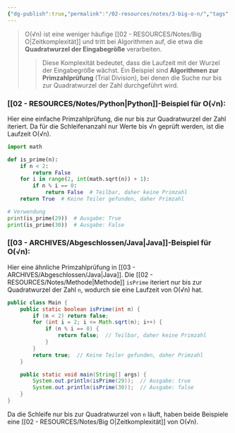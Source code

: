 ```yaml
---
{"dg-publish":true,"permalink":"/02-resources/notes/3-big-o-n/","tags":["code/time-complexity","code/java","code/python"],"updated":"2024-11-04T08:49:48.264+01:00"}
---
```


<style> .container {font-family: sans-serif; text-align: center;} .button-wrapper button {z-index: 1;height: 40px; width: 100px; margin: 10px;padding: 5px;} .excalidraw .App-menu_top .buttonList { display: flex;} .excalidraw-wrapper { height: 800px; margin: 50px; position: relative;} :root[dir="ltr"] .excalidraw .layer-ui__wrapper .zen-mode-transition.App-menu_bottom--transition-left {transform: none;} </style><script src="https://cdn.jsdelivr.net/npm/react@17/umd/react.production.min.js"></script><script src="https://cdn.jsdelivr.net/npm/react-dom@17/umd/react-dom.production.min.js"></script><script type="text/javascript" src="https://cdn.jsdelivr.net/npm/@excalidraw/excalidraw@0/dist/excalidraw.production.min.js"></script><div id="O(√n)_2024-10-31_2047.29.excalidraw.md1"></div><script>(function(){const InitialData={"type":"excalidraw","version":2,"source":"https://github.com/zsviczian/obsidian-excalidraw-plugin/releases/tag/2.5.2","elements":[{"type":"line","version":86,"versionNonce":51390528,"index":"a0","isDeleted":false,"id":"jQL0YLxv53v-VrJM2bE88","fillStyle":"solid","strokeWidth":4,"strokeStyle":"solid","roughness":2,"opacity":100,"angle":0,"x":-379.74055497858546,"y":-394.9179678509385,"strokeColor":"#1e1e1e","backgroundColor":"transparent","width":3,"height":573,"seed":696906688,"groupIds":[],"frameId":null,"roundness":{"type":2},"boundElements":[],"updated":1730404051473,"link":null,"locked":false,"startBinding":null,"endBinding":null,"lastCommittedPoint":null,"startArrowhead":null,"endArrowhead":null,"points":[[0,0],[3,573]]},{"type":"line","version":133,"versionNonce":929112128,"index":"a1","isDeleted":false,"id":"CADnsVuMEu5zcqOb4YP3-","fillStyle":"solid","strokeWidth":4,"strokeStyle":"solid","roughness":2,"opacity":100,"angle":0,"x":-375.74055497858546,"y":180.08203214906155,"strokeColor":"#1e1e1e","backgroundColor":"transparent","width":722,"height":10,"seed":328563648,"groupIds":[],"frameId":null,"roundness":{"type":2},"boundElements":[],"updated":1730404051473,"link":null,"locked":false,"startBinding":null,"endBinding":null,"lastCommittedPoint":null,"startArrowhead":null,"endArrowhead":null,"points":[[0,0],[722,-10]]},{"type":"line","version":89,"versionNonce":651368512,"index":"a2","isDeleted":false,"id":"kJ2LCkrC8dqtNXXHDIEHr","fillStyle":"solid","strokeWidth":4,"strokeStyle":"solid","roughness":2,"opacity":100,"angle":0,"x":-401.74055497858546,"y":-359.9179678509385,"strokeColor":"#1e1e1e","backgroundColor":"transparent","width":19,"height":35,"seed":1123025856,"groupIds":[],"frameId":null,"roundness":{"type":2},"boundElements":[],"updated":1730404051473,"link":null,"locked":false,"startBinding":null,"endBinding":null,"lastCommittedPoint":null,"startArrowhead":null,"endArrowhead":null,"points":[[0,0],[19,-35]]},{"type":"line","version":28,"versionNonce":1162219584,"index":"a3","isDeleted":false,"id":"X6qDOVB_A_vl3PgXToSVI","fillStyle":"solid","strokeWidth":4,"strokeStyle":"solid","roughness":2,"opacity":100,"angle":0,"x":-379.74055497858546,"y":-393.9179678509385,"strokeColor":"#1e1e1e","backgroundColor":"transparent","width":16,"height":24,"seed":901352384,"groupIds":[],"frameId":null,"roundness":{"type":2},"boundElements":[],"updated":1730404051473,"link":null,"locked":false,"startBinding":null,"endBinding":null,"lastCommittedPoint":null,"startArrowhead":null,"endArrowhead":null,"points":[[0,0],[16,24]]},{"type":"line","version":8,"versionNonce":177866816,"index":"a4","isDeleted":false,"id":"SZTUuqmo-I3B39psefTJf","fillStyle":"solid","strokeWidth":4,"strokeStyle":"solid","roughness":2,"opacity":100,"angle":0,"x":345.25944502141454,"y":168.08203214906155,"strokeColor":"#1e1e1e","backgroundColor":"transparent","width":25,"height":11,"seed":638718912,"groupIds":[],"frameId":null,"roundness":{"type":2},"boundElements":[],"updated":1730404051473,"link":null,"locked":false,"startBinding":null,"endBinding":null,"lastCommittedPoint":null,"startArrowhead":null,"endArrowhead":null,"points":[[0,0],[-25,-11]]},{"type":"line","version":14,"versionNonce":1924071488,"index":"a5","isDeleted":false,"id":"m-2gag48-acW4VxvHWdSO","fillStyle":"solid","strokeWidth":4,"strokeStyle":"solid","roughness":2,"opacity":100,"angle":0,"x":346.25944502141454,"y":170.08203214906155,"strokeColor":"#1e1e1e","backgroundColor":"transparent","width":20,"height":14,"seed":169450432,"groupIds":[],"frameId":null,"roundness":{"type":2},"boundElements":[],"updated":1730404051473,"link":null,"locked":false,"startBinding":null,"endBinding":null,"lastCommittedPoint":null,"startArrowhead":null,"endArrowhead":null,"points":[[0,0],[-20,14]]},{"type":"text","version":97,"versionNonce":1224786880,"index":"a6","isDeleted":false,"id":"YeDiKhoc","fillStyle":"solid","strokeWidth":4,"strokeStyle":"solid","roughness":2,"opacity":100,"angle":0,"x":-84.74055497858546,"y":180.08203214906155,"strokeColor":"#1e1e1e","backgroundColor":"transparent","width":166.18069458007812,"height":37.800000000000004,"seed":334504896,"groupIds":[],"frameId":null,"roundness":null,"boundElements":[],"updated":1730404051475,"link":null,"locked":false,"fontSize":28,"fontFamily":6,"text":"Input Size (n)","rawText":"Input Size (n)","textAlign":"left","verticalAlign":"top","containerId":null,"originalText":"Input Size (n)","autoResize":true,"lineHeight":1.35},{"type":"text","version":112,"versionNonce":1462655040,"index":"a7","isDeleted":false,"id":"Wn07eOdH","fillStyle":"solid","strokeWidth":4,"strokeStyle":"solid","roughness":2,"opacity":100,"angle":4.723593972811037,"x":-448.2462705162005,"y":-207.4181136723078,"strokeColor":"#1e1e1e","backgroundColor":"transparent","width":63.63618469238281,"height":37.800000000000004,"seed":833989568,"groupIds":[],"frameId":null,"roundness":null,"boundElements":[],"updated":1730404051475,"link":null,"locked":false,"fontSize":28,"fontFamily":6,"text":"Time","rawText":"Time","textAlign":"left","verticalAlign":"top","containerId":null,"originalText":"Time","autoResize":true,"lineHeight":1.35},{"type":"arrow","version":121,"versionNonce":802851776,"index":"aO","isDeleted":false,"id":"bKaN87XbKNKMUzxvAEjqT","fillStyle":"solid","strokeWidth":4,"strokeStyle":"solid","roughness":0,"opacity":100,"angle":0,"x":-367.53017241379314,"y":173.38065732758622,"strokeColor":"#1e1e1e","backgroundColor":"transparent","width":702.7586206896551,"height":224.82758620689657,"seed":2026550208,"groupIds":[],"frameId":null,"roundness":{"type":2},"boundElements":[],"updated":1730404051476,"link":null,"locked":false,"startBinding":null,"endBinding":null,"lastCommittedPoint":null,"startArrowhead":null,"endArrowhead":"arrow","points":[[0,0],[702.7586206896551,-224.82758620689657]]},{"type":"text","version":84,"versionNonce":968167488,"index":"aP","isDeleted":false,"id":"i5eh7AJe","fillStyle":"solid","strokeWidth":4,"strokeStyle":"solid","roughness":0,"opacity":100,"angle":6.029878855035,"x":214.67209961326924,"y":-52.468996825646,"strokeColor":"#1e1e1e","backgroundColor":"transparent","width":81.2620849609375,"height":21.6,"seed":1019100096,"groupIds":[],"frameId":null,"roundness":null,"boundElements":[],"updated":1730404051476,"link":"[[O(√n)\|O(√n)]]","locked":false,"fontSize":16,"fontFamily":6,"text":"📍[[O(√n)\|O(√n)]]","rawText":"[[O(√n)\|O(√n)]]","textAlign":"left","verticalAlign":"top","containerId":null,"originalText":"📍[[O(√n)\|O(√n)]]","autoResize":true,"lineHeight":1.35},{"type":"arrow","version":115,"versionNonce":487695296,"index":"a8","isDeleted":true,"id":"tVRJNIjaql35FlVwr8i3b","fillStyle":"solid","strokeWidth":4,"strokeStyle":"solid","roughness":0,"opacity":100,"angle":0,"x":-374.3612446337579,"y":173.18548042492364,"strokeColor":"#2f9e44","backgroundColor":"transparent","width":684,"height":13,"seed":227161024,"groupIds":[],"frameId":null,"roundness":{"type":2},"boundElements":[],"updated":1730404078803,"link":null,"locked":false,"startBinding":null,"endBinding":null,"lastCommittedPoint":null,"startArrowhead":null,"endArrowhead":"arrow","points":[[0,0],[684,-13]]},{"type":"text","version":91,"versionNonce":662859840,"index":"a9","isDeleted":true,"id":"DYkHF6nm","fillStyle":"solid","strokeWidth":4,"strokeStyle":"solid","roughness":2,"opacity":100,"angle":0,"x":206.98358295244896,"y":134.80617008009608,"strokeColor":"#2f9e44","backgroundColor":"transparent","width":62.496826171875,"height":21.6,"seed":227392448,"groupIds":[],"frameId":null,"roundness":null,"boundElements":[],"updated":1730404079555,"link":"[[O1\|O1]]","locked":false,"fontSize":16,"fontFamily":6,"text":"📍[[O1\|O1]]","rawText":"[[O1\|O1]]","textAlign":"left","verticalAlign":"top","containerId":null,"originalText":"📍[[O1\|O1]]","autoResize":true,"lineHeight":1.35},{"type":"arrow","version":244,"versionNonce":619926464,"index":"aA","isDeleted":true,"id":"vrvTECxPRnpkTupPZCL6y","fillStyle":"solid","strokeWidth":4,"strokeStyle":"solid","roughness":0,"opacity":100,"angle":0,"x":-373.0474137931034,"y":176.13927801724134,"strokeColor":"#1971c2","backgroundColor":"transparent","width":701.3793103448274,"height":295.1724137931034,"seed":1407206336,"groupIds":[],"frameId":null,"roundness":{"type":2},"boundElements":[],"updated":1730404071354,"link":null,"locked":false,"startBinding":null,"endBinding":null,"lastCommittedPoint":null,"startArrowhead":null,"endArrowhead":"arrow","points":[[0,0],[701.3793103448274,-295.1724137931034]]},{"type":"text","version":154,"versionNonce":998335424,"index":"aB","isDeleted":true,"id":"7FVxt3BB","fillStyle":"solid","strokeWidth":4,"strokeStyle":"solid","roughness":0,"opacity":100,"angle":5.826417420157298,"x":212.12954402128972,"y":-116.15075977271073,"strokeColor":"#1971c2","backgroundColor":"transparent","width":72.4808349609375,"height":21.6,"seed":1050790848,"groupIds":[],"frameId":null,"roundness":null,"boundElements":[],"updated":1730404073179,"link":"[[O(n)\|O(n)]]","locked":false,"fontSize":16,"fontFamily":6,"text":"📍[[O(n)\|O(n)]]","rawText":"[[O(n)\|O(n)]]","textAlign":"left","verticalAlign":"top","containerId":null,"originalText":"📍[[O(n)\|O(n)]]","autoResize":true,"lineHeight":1.35},{"type":"arrow","version":270,"versionNonce":136264640,"index":"aC","isDeleted":true,"id":"ZRsNgU2EVcyebelvXbK0e","fillStyle":"solid","strokeWidth":4,"strokeStyle":"solid","roughness":0,"opacity":100,"angle":0,"x":-373.0474137931034,"y":176.82893318965517,"strokeColor":"#2f9e44","backgroundColor":"transparent","width":436.551724137931,"height":514.4827586206895,"seed":1743934400,"groupIds":[],"frameId":null,"roundness":{"type":2},"boundElements":[],"updated":1730404080814,"link":null,"locked":false,"startBinding":null,"endBinding":null,"lastCommittedPoint":null,"startArrowhead":null,"endArrowhead":"arrow","points":[[0,0],[304.13793103448273,-269.6551724137931],[436.551724137931,-514.4827586206895]]},{"type":"text","version":107,"versionNonce":166974400,"index":"aD","isDeleted":true,"id":"6t1uUKLo","fillStyle":"solid","strokeWidth":4,"strokeStyle":"solid","roughness":0,"opacity":100,"angle":5.237953054781757,"x":-31.34925415848744,"y":-279.5334267072389,"strokeColor":"#2f9e44","backgroundColor":"transparent","width":78.56085205078125,"height":21.6,"seed":636607424,"groupIds":[],"frameId":null,"roundness":null,"boundElements":[],"updated":1730404082941,"link":"[[O(n²)\|O(n²)]]","locked":false,"fontSize":16,"fontFamily":6,"text":"📍[[O(n²)\|O(n²)]]","rawText":"[[O(n²)\|O(n²)]]","textAlign":"left","verticalAlign":"top","containerId":null,"originalText":"📍[[O(n²)\|O(n²)]]","autoResize":true,"lineHeight":1.35},{"type":"arrow","version":335,"versionNonce":1887262784,"index":"aE","isDeleted":true,"id":"LCZzD1B1D54ydTTPdgumz","fillStyle":"solid","strokeWidth":4,"strokeStyle":"solid","roughness":0,"opacity":100,"angle":0,"x":-370.28879310344826,"y":174.07031249999994,"strokeColor":"#1e1e1e","backgroundColor":"transparent","width":331.0344827586206,"height":526.206896551724,"seed":180380608,"groupIds":[],"frameId":null,"roundness":{"type":2},"boundElements":[],"updated":1730404081983,"link":null,"locked":false,"startBinding":null,"endBinding":null,"lastCommittedPoint":null,"startArrowhead":null,"endArrowhead":"arrow","points":[[0,0],[236.55172413793093,-315.8620689655172],[331.0344827586206,-526.206896551724]]},{"type":"text","version":106,"versionNonce":590227520,"index":"aF","isDeleted":true,"id":"OqrAYXvZ","fillStyle":"solid","strokeWidth":4,"strokeStyle":"solid","roughness":0,"opacity":100,"angle":5.181153299986048,"x":-144.97224553399883,"y":-249.78594705349707,"strokeColor":"#1e1e1e","backgroundColor":"transparent","width":78.56085205078125,"height":21.6,"seed":1685973952,"groupIds":[],"frameId":null,"roundness":null,"boundElements":[],"updated":1730404085810,"link":"[[O(n³)\|O(n³)]]","locked":false,"fontSize":16,"fontFamily":6,"text":"📍[[O(n³)\|O(n³)]]","rawText":"[[O(n³)\|O(n³)]]","textAlign":"left","verticalAlign":"top","containerId":null,"originalText":"📍[[O(n³)\|O(n³)]]","autoResize":true,"lineHeight":1.35},{"type":"arrow","version":452,"versionNonce":1237948480,"index":"aG","isDeleted":true,"id":"NITOh-a5t-Y9nqlLC0mtS","fillStyle":"solid","strokeWidth":4,"strokeStyle":"solid","roughness":0,"opacity":100,"angle":0,"x":-370.9784482758621,"y":175.44962284482762,"strokeColor":"#e03131","backgroundColor":"transparent","width":704.1379310344827,"height":154.4827586206897,"seed":1028289472,"groupIds":[],"frameId":null,"roundness":{"type":2},"boundElements":[],"updated":1730404076544,"link":null,"locked":false,"startBinding":null,"endBinding":null,"lastCommittedPoint":null,"startArrowhead":null,"endArrowhead":"arrow","points":[[0,0],[217.9310344827586,-125.5172413793104],[704.1379310344827,-154.4827586206897]]},{"type":"text","version":130,"versionNonce":26448832,"index":"aH","isDeleted":true,"id":"BCgKUGBT","fillStyle":"solid","strokeWidth":4,"strokeStyle":"solid","roughness":0,"opacity":100,"angle":0,"x":204.61268472906386,"y":-7.185845135468014,"strokeColor":"#e03131","backgroundColor":"transparent","width":99.79289245605469,"height":21.6,"seed":1531313088,"groupIds":[],"frameId":null,"roundness":null,"boundElements":[],"updated":1730404077195,"link":"[[O(log n)\|O(log n)]]","locked":false,"fontSize":16,"fontFamily":6,"text":"📍[[O(log n)\|O(log n)]]","rawText":"[[O(log n)\|O(log n)]]","textAlign":"left","verticalAlign":"top","containerId":null,"originalText":"📍[[O(log n)\|O(log n)]]","autoResize":true,"lineHeight":1.35},{"type":"arrow","version":503,"versionNonce":1470561216,"index":"aI","isDeleted":true,"id":"85qZUYZ21iYRzuIbMpRIV","fillStyle":"solid","strokeWidth":4,"strokeStyle":"solid","roughness":0,"opacity":100,"angle":0,"x":-369.59913793103453,"y":172.69100215517238,"strokeColor":"#f08c00","backgroundColor":"transparent","width":640.6896551724138,"height":431.03448275862064,"seed":1083212736,"groupIds":[],"frameId":null,"roundness":{"type":2},"boundElements":[],"updated":1730404075264,"link":null,"locked":false,"startBinding":null,"endBinding":null,"lastCommittedPoint":null,"startArrowhead":null,"endArrowhead":"arrow","points":[[0,0],[321.3793103448275,-114.4827586206896],[640.6896551724138,-431.03448275862064]]},{"type":"text","version":109,"versionNonce":1097248832,"index":"aJ","isDeleted":true,"id":"Ot1GymSg","fillStyle":"solid","strokeWidth":4,"strokeStyle":"solid","roughness":0,"opacity":100,"angle":5.494143481980993,"x":141.20838060534857,"y":-219.5782647511142,"strokeColor":"#f08c00","backgroundColor":"transparent","width":113.12092590332031,"height":21.6,"seed":726272960,"groupIds":[],"frameId":null,"roundness":null,"boundElements":[],"updated":1730404074103,"link":"[[O(n log n)\|O(n log n)]]","locked":false,"fontSize":16,"fontFamily":6,"text":"📍[[O(n log n)\|O(n log n)]]","rawText":"[[O(n log n)\|O(n log n)]]","textAlign":"left","verticalAlign":"top","containerId":null,"originalText":"📍[[O(n log n)\|O(n log n)]]","autoResize":true,"lineHeight":1.35},{"type":"arrow","version":193,"versionNonce":602893248,"index":"aK","isDeleted":true,"id":"ZqU-Go9IMnt-B6RIWPFZT","fillStyle":"solid","strokeWidth":4,"strokeStyle":"solid","roughness":0,"opacity":100,"angle":0,"x":-365.46120689655174,"y":169.24272629310343,"strokeColor":"#e03131","backgroundColor":"transparent","width":213.1034482758621,"height":533.7931034482758,"seed":361927616,"groupIds":[],"frameId":null,"roundness":{"type":2},"boundElements":[],"updated":1730404085200,"link":null,"locked":false,"startBinding":null,"endBinding":null,"lastCommittedPoint":null,"startArrowhead":null,"endArrowhead":"arrow","points":[[0,0],[161.37931034482756,-277.24137931034477],[213.1034482758621,-533.7931034482758]]},{"type":"text","version":95,"versionNonce":1399980992,"index":"aL","isDeleted":true,"id":"2FANQ3qg","fillStyle":"solid","strokeWidth":4,"strokeStyle":"solid","roughness":0,"opacity":100,"angle":4.85990474664134,"x":-225.31280099641276,"y":-297.7311854317358,"strokeColor":"#e03131","backgroundColor":"transparent","width":77.9678955078125,"height":21.6,"seed":898243520,"groupIds":[],"frameId":null,"roundness":null,"boundElements":[],"updated":1730404086385,"link":"[[O(2ⁿ)\|O(2ⁿ)]]","locked":false,"fontSize":16,"fontFamily":6,"text":"📍[[O(2ⁿ)\|O(2ⁿ)]]","rawText":"[[O(2ⁿ)\|O(2ⁿ)]]","textAlign":"left","verticalAlign":"top","containerId":null,"originalText":"📍[[O(2ⁿ)\|O(2ⁿ)]]","autoResize":true,"lineHeight":1.35},{"type":"arrow","version":95,"versionNonce":159465536,"index":"aM","isDeleted":true,"id":"v0TzfQpvlNX_D-p5J09mB","fillStyle":"solid","strokeWidth":4,"strokeStyle":"solid","roughness":0,"opacity":100,"angle":0,"x":-365.46120689655174,"y":172.69100215517238,"strokeColor":"#f08c00","backgroundColor":"transparent","width":76.55172413793105,"height":557.9310344827586,"seed":2102436800,"groupIds":[],"frameId":null,"roundness":{"type":2},"boundElements":[],"updated":1730404084128,"link":null,"locked":false,"startBinding":null,"endBinding":null,"lastCommittedPoint":null,"startArrowhead":null,"endArrowhead":"arrow","points":[[0,0],[59.31034482758622,-277.24137931034477],[76.55172413793105,-557.9310344827586]]},{"type":"text","version":128,"versionNonce":841224256,"index":"aN","isDeleted":true,"id":"xln98r6S","fillStyle":"solid","strokeWidth":4,"strokeStyle":"solid","roughness":0,"opacity":100,"angle":4.8159130645368435,"x":-347.9226994827751,"y":-313.5744948633648,"strokeColor":"#f08c00","backgroundColor":"transparent","width":76.25685119628906,"height":21.6,"seed":453389248,"groupIds":[],"frameId":null,"roundness":null,"boundElements":[],"updated":1730404087228,"link":"[[O(n!)\|O(n!)]]","locked":false,"fontSize":16,"fontFamily":6,"text":"📍[[O(n!)\|O(n!)]]","rawText":"[[O(n!)\|O(n!)]]","textAlign":"left","verticalAlign":"top","containerId":null,"originalText":"📍[[O(n!)\|O(n!)]]","autoResize":true,"lineHeight":1.35}],"appState":{"theme":"dark","viewBackgroundColor":"#ffffff","currentItemStrokeColor":"#1e1e1e","currentItemBackgroundColor":"transparent","currentItemFillStyle":"solid","currentItemStrokeWidth":2,"currentItemStrokeStyle":"solid","currentItemRoughness":1,"currentItemOpacity":100,"currentItemFontFamily":5,"currentItemFontSize":20,"currentItemTextAlign":"left","currentItemStartArrowhead":null,"currentItemEndArrowhead":"arrow","currentItemArrowType":"round","scrollX":457.3329831932773,"scrollY":928.3897715336136,"zoom":{"value":0.7},"currentItemRoundness":"round","gridSize":20,"gridStep":5,"gridModeEnabled":false,"gridColor":{"Bold":"rgba(217, 217, 217, 0.5)","Regular":"rgba(230, 230, 230, 0.5)"},"currentStrokeOptions":null,"frameRendering":{"enabled":true,"clip":true,"name":true,"outline":true},"objectsSnapModeEnabled":false,"activeTool":{"type":"selection","customType":null,"locked":false,"lastActiveTool":null}},"files":{}};InitialData.scrollToContent=true;App=()=>{const e=React.useRef(null),t=React.useRef(null),[n,i]=React.useState({width:void 0,height:void 0});return React.useEffect(()=>{i({width:t.current.getBoundingClientRect().width,height:t.current.getBoundingClientRect().height});const e=()=>{i({width:t.current.getBoundingClientRect().width,height:t.current.getBoundingClientRect().height})};return window.addEventListener("resize",e),()=>window.removeEventListener("resize",e)},[t]),React.createElement(React.Fragment,null,React.createElement("div",{className:"excalidraw-wrapper",ref:t},React.createElement(ExcalidrawLib.Excalidraw,{ref:e,width:n.width,height:n.height,initialData:InitialData,viewModeEnabled:!0,zenModeEnabled:!0,gridModeEnabled:!1})))},excalidrawWrapper=document.getElementById("O(√n)_2024-10-31_2047.29.excalidraw.md1");ReactDOM.render(React.createElement(App),excalidrawWrapper);})();</script>
>O(√n) ist eine weniger häufige [[02 - RESOURCES/Notes/Big O\|Zeitkomplexität]] und tritt bei Algorithmen auf, die etwa die **Quadratwurzel der Eingabegröße** verarbeiten. 
>>Diese Komplexität bedeutet, dass die Laufzeit mit der Wurzel der Eingabegröße wächst. Ein Beispiel sind **Algorithmen zur Primzahlprüfung** (Trial Division), bei denen die Suche nur bis zur Quadratwurzel der Zahl durchgeführt wird.

### [[02 - RESOURCES/Notes/Python\|Python]]-Beispiel für O(√n):
Hier eine einfache Primzahlprüfung, die nur bis zur Quadratwurzel der Zahl iteriert. Da für die Schleifenanzahl nur Werte bis √n geprüft werden, ist die Laufzeit O(√n).

```python
import math

def is_prime(n):
    if n < 2:
        return False
    for i in range(2, int(math.sqrt(n)) + 1):
        if n % i == 0:
            return False  # Teilbar, daher keine Primzahl
    return True  # Keine Teiler gefunden, daher Primzahl

# Verwendung
print(is_prime(29))  # Ausgabe: True
print(is_prime(30))  # Ausgabe: False
```

### [[03 - ARCHIVES/Abgeschlossen/Java\|Java]]-Beispiel für O(√n):
Hier eine ähnliche Primzahlprüfung in [[03 - ARCHIVES/Abgeschlossen/Java\|Java]]. Die [[02 - RESOURCES/Notes/Methode\|Methode]] `isPrime` iteriert nur bis zur Quadratwurzel der Zahl `n`, wodurch sie eine Laufzeit von O(√n) hat.

```java
public class Main {
    public static boolean isPrime(int n) {
        if (n < 2) return false;
        for (int i = 2; i <= Math.sqrt(n); i++) {
            if (n % i == 0) {
                return false;  // Teilbar, daher keine Primzahl
            }
        }
        return true;  // Keine Teiler gefunden, daher Primzahl
    }

    public static void main(String[] args) {
        System.out.println(isPrime(29));  // Ausgabe: true
        System.out.println(isPrime(30));  // Ausgabe: false
    }
}
```

Da die Schleife nur bis zur Quadratwurzel von `n` läuft, haben beide Beispiele eine [[02 - RESOURCES/Notes/Big O\|Zeitkomplexität]] von O(√n).